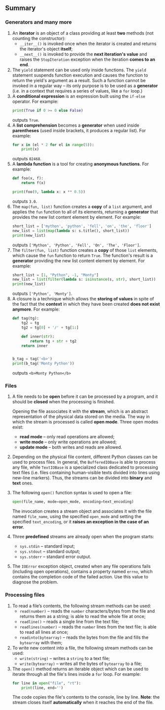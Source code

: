 ## Summary

### Generators and many more
1. An **iterator** is an object of a class providing at least **two** methods (not counting the constructor):
    - `__iter__()` is invoked once when the iterator is created and returns the iterator's object **itself**;
    - `__next__()` is invoked to provide the **next iteration's value** and raises the `StopIteration` exception when the iteration **comes to an end**.
2. The `yield` statement can be used only inside functions. The `yield` statement suspends function execution and causes the function to return the yield's argument as a result. Such a function cannot be invoked in a regular way – its only purpose is to be used as a **generator** (i.e. in a context that requires a series of values, like a `for` loop.)
3. A **conditional expression** is an expression built using the `if-else` operator. For example:
    ```python
    print(True if 0 >= 0 else False)
    ```
    outputs `True`.
4. A **list comprehension** becomes a **generator** when used inside **parentheses** (used inside brackets, it produces a regular list). For example:
    ```python
    for x in (el * 2 for el in range(5)):
        print(x)
    ```
    outputs `02468`.
5. A **lambda function** is a tool for creating **anonymous functions**. For example:
    ```python
    def foo(x, f):
        return f(x)
    
    print(foo(9, lambda x: x ** 0.5))
    ```
    outputs `3.0`.
6. The `map(fun, list)` function creates a **copy** of a `list` argument, and applies the `fun` function to all of its elements, returning a **generator** that provides the new list content element by element. For example:
    ```python
    short_list = ['mython', 'python', 'fell', 'on', 'the', 'floor']
    new_list = list(map(lambda s: s.title(), short_list))
    print(new_list)
    ```
    outputs `['Mython', 'Python', 'Fell', 'On', 'The', 'Floor']`.
7. The `filter(fun, list)` function creates a **copy** of those `list` elements, which cause the `fun` function to return `True`. The function's result is a **generator** providing the new list content element by element. For example:
   ```python
   short_list = [1, "Python", -1, "Monty"]
   new_list = list(filter(lambda s: isinstance(s, str), short_list))
   print(new_list)
   ```
   outputs `['Python', 'Monty']`.
8. A closure is a technique which allows the **storing of values** in spite of the fact that the **context** in which they have been created **does not exist anymore**. For example:
   ```python
   def tag(tg):
       tg2 = tg
       tg2 = tg[0] + '/' + tg[1:]
   
       def inner(str):
           return tg + str + tg2
       return inner
   
   
   b_tag = tag('<b>')
   print(b_tag('Monty Python'))
   ```
   outputs `<b>Monty Python</b>`

### Files
1. A file needs to be **open** before it can be processed by a program, and it should be **closed** when the processing is finished.

   Opening the file associates it with the **stream**, which is an abstract representation of the physical data stored on the media. The way in which the stream is processed is called **open mode**. Three open modes exist:
   - **read mode** – only read operations are allowed;
   - **write mode** – only write operations are allowed;
   - **update mode** – both writes and reads are allowed.
2. Depending on the physical file content, different Python classes can be used to process files. In general, the `BufferedIOBase` is able to process any file, while `TextIOBase` is a specialized class dedicated to processing text files (i.e. files containing human-visible texts divided into lines using new-line markers). Thus, the streams can be divided into **binary** and **text** ones.
3. The following `open()` function syntax is used to open a file:
   ```python
   open(file_name, mode=open_mode, encoding=text_encoding)
   ```
   The invocation creates a stream object and associates it with the file named `file_name`, using the specified `open_mode` and setting the specified `text_encoding`, or it **raises an exception in the case of an error**.
4. Three **predefined** streams are already open when the program starts:
   - `sys.stdin` – standard input;
   - `sys.stdout` – standard output;
   - `sys.stderr` – standard error output.
5. The `IOError` exception object, created when any file operations fails (including open operations), contains a property named `errno`, which contains the completion code of the failed action. Use this value to diagnose the problem.

### Processing files
1. To read a file’s contents, the following stream methods can be used:
   - `read(number)` – reads the `number` characters/bytes from the file and returns them as a string; is able to read the whole file at once;
   - `readline()` – reads a single line from the text file;
   - `readlines(number)` – reads the `number` lines from the text file; is able to read all lines at once;
   - `readinto(bytearray)` – reads the bytes from the file and fills the `bytearray` with them;
2. To write new content into a file, the following stream methods can be used:
   - `write(string)` – writes a `string` to a text file;
   - `write(bytearray)` – writes all the bytes of `bytearray` to a file;
3. The `open()` method returns an iterable object which can be used to iterate through all the file's lines inside a `for` loop. For example:
   ```python
   for line in open("file", "rt"):
       print(line, end='')
   ```
   The code copies the file's contents to the console, line by line. **Note**: the stream closes itself **automatically** when it reaches the end of the file.